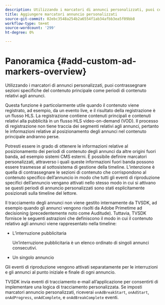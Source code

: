 ```yaml
---
description: Utilizzando i marcatori di annunci personalizzati, puoi contrassegnare sezioni specifiche del contenuto principale come periodi di contenuto relativi agli annunci.
title: Aggiungere marcatori annuncio personalizzati
source-git-commit: 02ebc3548a254b2a6554f1ab34afbb3ea5f09bb8
workflow-type: tm+mt
source-wordcount: '299'
ht-degree: 0%

---
```


# Panoramica {#add-custom-ad-markers-overview}

Utilizzando i marcatori di annunci personalizzati, puoi contrassegnare sezioni specifiche del contenuto principale come periodi di contenuto relativi agli annunci.

Questa funzione è particolarmente utile quando il contenuto viene registrato, ad esempio, da un evento live, e il risultato della registrazione è un flusso HLS. La registrazione contiene contenuti principali e contenuti relativi alla pubblicità in un flusso HLS video-on-demand (VOD). Il processo di registrazione non tiene traccia dei segmenti relativi agli annunci, pertanto le informazioni relative al posizionamento degli annunci nel contenuto principale andranno perse.

Potresti essere in grado di ottenere le informazioni relative al posizionamento dei periodi di contenuto degli annunci da altre origini fuori banda, ad esempio sistemi CMS esterni. È possibile definire marcatori personalizzati, attraverso i quali queste informazioni fuori banda possono essere trasmesse al sottosistema di gestione della timeline. L’intenzione è quella di contrassegnare le sezioni di contenuto che corrispondono al contenuto specifico dell’annuncio in modo che tutti gli eventi di riproduzione specifici dell’annuncio vengano attivati nello stesso modo in cui si attivano se questi periodi di annuncio personalizzati sono stati esplicitamente posizionati sulla timeline del lettore.

Il tracciamento degli annunci non viene gestito internamente da TVSDK, ad esempio quando gli annunci vengono risolti da Adobe Primetime ad decisioning (precedentemente noto come Auditude). Tuttavia, TVSDK fornisce le seguenti astrazioni che definiscono il modo in cui il contenuto relativo agli annunci viene rappresentato nella timeline:

* L’interruzione pubblicitaria

  Un’interruzione pubblicitaria è un elenco ordinato di singoli annunci consecutivi.
* Un singolo annuncio

Gli eventi di riproduzione vengono attivati separatamente per le interruzioni e gli annunci al punto iniziale e finale di ogni annuncio.

TVSDK invia eventi di tracciamento e-mail all’applicazione per consentirti di implementare una logica di tracciamento personalizzata. Se imposti marcatori annuncio personalizzati, riceverai `onAdBreakStart`, `onAdStart`, `onAdProgress`, `onAdComplete`, e `onAdBreakComplete` eventi.
